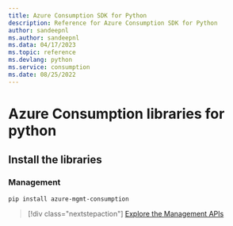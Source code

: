 ```yaml
---
title: Azure Consumption SDK for Python
description: Reference for Azure Consumption SDK for Python
author: sandeepnl
ms.author: sandeepnl
ms.data: 04/17/2023
ms.topic: reference
ms.devlang: python
ms.service: consumption
ms.date: 08/25/2022
---
```

# Azure Consumption libraries for python

## Install the libraries


### Management

```bash
pip install azure-mgmt-consumption
```
> [!div class="nextstepaction"]
> [Explore the Management APIs](/python/api/overview/azure/mgmt-consumption-readme)